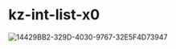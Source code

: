 # kz-int-list-x0









![14429BB2-329D-4030-9767-32E5F4D73947](https://user-images.githubusercontent.com/72355033/182129124-56944015-dcd8-4c15-a08f-b43d26311c73.jpeg)
